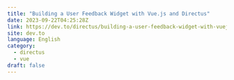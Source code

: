 ```yaml
---
title: "Building a User Feedback Widget with Vue.js and Directus"
date: 2023-09-22T04:25:28Z
link: https://dev.to/directus/building-a-user-feedback-widget-with-vuejs-and-directus-4bm1?utm_medium=RSS&utm_source=news.12bit.vn
site: dev.to
language: English
category:
  - directus
  - vue
draft: false
---
```

